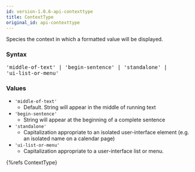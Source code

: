 ```yaml
---
id: version-1.0.6-api-contexttype
title: ContextType
original_id: api-contexttype
---
```


Species the context in which a formatted value will be displayed.

### Syntax

<pre class="syntax">
'middle-of-text' | 'begin-sentence' | 'standalone' |
'ui-list-or-menu'
</pre>


### Values

 - `'middle-of-text'`
   - Default. String will appear in the middle of running text
 - `'begin-sentence'`
   - String will appear at the beginning of a complete sentence
 - `'standalone'`
   - Capitalization appropriate to an isolated user-interface element (e.g. an isolated name on a calendar page)
 - `'ui-list-or-menu'`
   - Capitalization appropriate to a user-interface list or menu.

{%refs ContextType}
